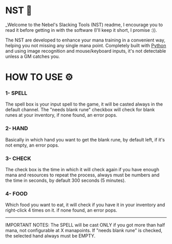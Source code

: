 # NST 📌
_Welcome to the Nebel's Slacking Tools (NST) readme, I encourage you to read it before getting in with the software (I'll keep it short, I promise :)).

The NST are developed to enhance your mana training in a convenient way, helping you not missing any single mana point.
Completely built with [Python](https://www.python.org/) and using image recognition and mouse/keyboard inputs, it's not detectable unless a GM catches you.


# HOW TO USE ⚙️
### 1- SPELL
The spell box is your input spell to the game, it will be casted always in the default channel.
The "needs blank rune" checkbox will check for blank runes at your inventory, if none found, an error pops.

### 2- HAND
Basically in which hand you want to get the blank rune, by default left, if it's not empty, an error pops.

### 3- CHECK
The check box is the time in which it will check again if you have enough mana and resources to repeat the process, always must be numbers and the time in seconds,
by default 300 seconds (5 minutes).

### 4- FOOD
Which food you want to eat, it will check if you have it in your inventory and right-click 4 times on it. if none found, an error pops.

---
IMPORTANT NOTES:
The SPELL will be cast ONLY if you got more than half mana, not configurable at X manapoints.
If "needs blank rune" is checked, the selected hand always must be EMPTY.
